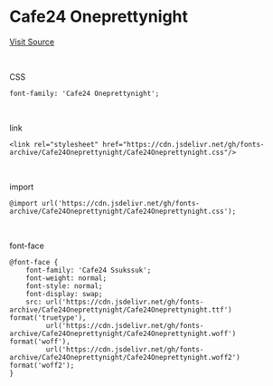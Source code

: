 # Cafe24 Oneprettynight

[Visit Source](https://fonts.cafe24.com/)

&nbsp;

CSS

```
font-family: 'Cafe24 Oneprettynight';
```

&nbsp;

link

```
<link rel="stylesheet" href="https://cdn.jsdelivr.net/gh/fonts-archive/Cafe24Oneprettynight/Cafe24Oneprettynight.css"/>
```

&nbsp;

import

```
@import url('https://cdn.jsdelivr.net/gh/fonts-archive/Cafe24Oneprettynight/Cafe24Oneprettynight.css');
```

&nbsp;

font-face

```
@font-face {
    font-family: 'Cafe24 Ssukssuk';
    font-weight: normal;
    font-style: normal;
    font-display: swap;
    src: url('https://cdn.jsdelivr.net/gh/fonts-archive/Cafe24Oneprettynight/Cafe24Oneprettynight.ttf') format('truetype'),
         url('https://cdn.jsdelivr.net/gh/fonts-archive/Cafe24Oneprettynight/Cafe24Oneprettynight.woff') format('woff'),
         url('https://cdn.jsdelivr.net/gh/fonts-archive/Cafe24Oneprettynight/Cafe24Oneprettynight.woff2') format('woff2');
}
```
